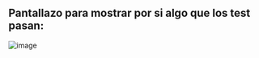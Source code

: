## Pantallazo para mostrar por si algo que los test pasan:

![image](https://github.com/DanielOchoa1214/Cypress-Checkpoint/assets/77862016/129fa254-c68d-473c-85df-e9c3e7ee4921)
